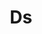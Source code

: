 ---
    title: Ds
    permalink: /categories/ds/
    layout: category
    author_profile: false
    taxonomy: Ds
    
---